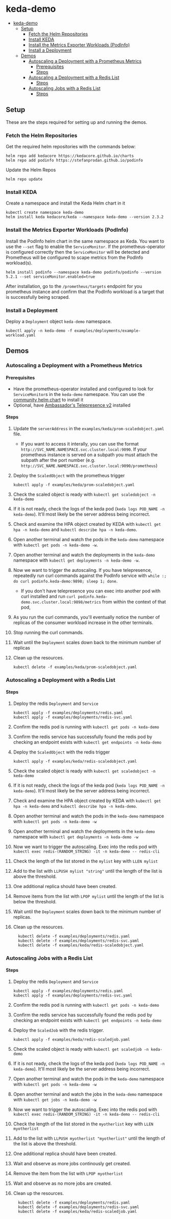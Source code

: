 # keda-demo

* [keda-demo](#keda-demo)
  * [Setup](#setup)
    * [Fetch the Helm Repositories](#fetch-the-helm-repositories)
    * [Install KEDA](#install-keda)
    * [Install the Metrics Exporter Workloads (PodInfo)](#install-the-metrics-exporter-workloads-podinfo)
    * [Install a Deployment](#install-a-deployment)
  * [Demos](#demos)
    * [Autoscaling a Deployment with a Prometheus Metrics](#autoscaling-a-deployment-with-a-prometheus-metrics)
      * [Prerequisites](#prerequisites)
      * [Steps](#steps)
    * [Autoscaling a Deployment with a Redis List](#autoscaling-a-deployment-with-a-redis-list)
      * [Steps](#steps-1)
    * [Autoscaling Jobs with a Redis List](#autoscaling-jobs-with-a-redis-list)
      * [Steps](#steps-2)

## Setup

These are the steps required for setting up and running the demos.

### Fetch the Helm Repositories

Get the required helm repositories with the commands below:


```
helm repo add kedacore https://kedacore.github.io/charts
helm repo add podinfo https://stefanprodan.github.io/podinfo
```

Update the Helm Repos

```
helm repo update
```

### Install KEDA

Create a namespace and install the Keda Helm chart in it

```
kubectl create namespace keda-demo
helm install keda kedacore/keda --namespace keda-demo --version 2.3.2
```

### Install the Metrics Exporter Workloads (PodInfo)

Install the PodInfo helm chart in the same namespace as Keda. You want to use the `--set` flag to enable the `ServiceMonitor`. If the prometheus-operator is configured correctly then the `ServiceMonitor` will be detected and Prometheus will be configured to scape metrics from the PodInfo workload(s).

```
helm install podinfo --namespace keda-demo podinfo/podinfo --version 5.2.1 --set serviceMonitor.enabled=true
```

After installation, go to the `/prometheus/targets` endpoint for you prometheus instance and confirm that the PodInfo workload is a target that is successfully being scraped.

### Install a Deployment

Deploy a `Deployment` object `keda-demo` namespace.

```
kubectl apply -n keda-demo -f examples/deployments/example-workload.yaml
```

## Demos

### Autoscaling a Deployment with a Prometheus Metrics

#### Prerequisites

* Have the prometheus-operator installed and configured to look for `ServiceMonitor`s in the `keda-demo` namespace. You can use the [community helm chart](https://github.com/prometheus-community/helm-charts/tree/main/charts/kube-prometheus-stack) to install it
* Optional, have [Ambassador's Telepresence v2](https://www.getambassador.io/docs/telepresence/latest/install/) installed

#### Steps

1. Update the `serverAddress` in the `examples/keda/prom-scaledobject.yaml` file.
    * If you want to access it interally, you can use the format `http://SVC_NAME.NAMESPACE.svc.cluster.local:9090`. If your prometheus instance is served on a subpath you must attach the subpath after the port number (e.g. `http://SVC_NAME.NAMESPACE.svc.cluster.local:9090/prometheus`)
2. Deploy the `ScaledObject` with the prometheus trigger

    ```
    kubectl apply -f examples/keda/prom-scaledobject.yaml
    ```

3. Check the scaled object is ready with `kubectl get scaledobject -n keda-demo`
4. If it is not ready, check the logs of the keda pod (`keda logs POD_NAME -n keda-demo`). It'll most likely be the server address being incorrect.
5. Check and examine the HPA object created by KEDA with `kubectl get hpa -n keda-demo` and `kubectl describe hpa -n keda-demo`.
6. Open another terminal and watch the pods in the `keda-demo` namespace with `kubectl get pods -n keda-demo -w`.
7. Open another terminal and watch the deployments in the `keda-demo` namespace with `kubectl get deployments -n keda-demo -w`.
8. Now we want to trigger the autoscaling. If you have telepresence, repeatedly run curl commands against the PodInfo service with `while :; do curl podinfo.keda-demo:9898; sleep 1; done`.
    * If you don't have telepresence you can exec into another pod with curl installed and run `curl podinfo.keda-demo.svc.cluster.local:9898/metrics` from within the context of that pod,
9. As you run the curl commands, you'll eventually notice the number of replicas of the consumer workload increase in the other terminals.
10. Stop running the curl commands.
11. Wait until the `Deployment` scales down back to the minimum number of replicas
12. Clean up the resources.

    ```
    kubectl delete -f examples/keda/prom-scaledobject.yaml
    ```

### Autoscaling a Deployment with a Redis List

#### Steps

1. Deploy the redis `Deployment` and `Service`
    ```
    kubectl apply -f examples/deployments/redis.yaml
    kubectl apply -f examples/deployments/redis-svc.yaml
    ```
2. Confirm the redis pod is running with `kubectl get pods -n keda-demo`
3. Confirm the redis service has successfully found the redis pod by checking an endpoint exists with `kubectl get endpoints -n keda-demo`
4. Deploy the `ScaledObject` with the redis trigger

    ```
    kubectl apply -f examples/keda/redis-scaledobject.yaml
    ```

5. Check the scaled object is ready with `kubectl get scaledobject -n keda-demo`
6. If it is not ready, check the logs of the keda pod (`keda logs POD_NAME -n keda-demo`). It'll most likely be the server address being incorrect.
7. Check and examine the HPA object created by KEDA with `kubectl get hpa -n keda-demo` and `kubectl describe hpa -n keda-demo`.
8. Open another terminal and watch the pods in the `keda-demo` namespace with `kubectl get pods -n keda-demo -w`
9. Open another terminal and watch the deployments in the `keda-demo` namespace with `kubectl get deployments -n keda-demo -w`
10. Now we want to trigger the autoscaling. Exec into the redis pod with `kubectl exec redis-(RANDOM_STRING) -it -n keda-demo -- redis-cli`
11. Check the length of the list stored in the `mylist` key with `LLEN mylist`
12. Add to the list with `LLPUSH mylist "string"` until the length of the list is above the threshold.
13. One additional replica should have been created.
14. Remove items from the list with `LPOP mylist` until the length of the list is below the threshold.
15. Wait until the `Deployment` scales down back to the minimum number of replicas.
16. Clean up the resources.

    ```
      kubectl delete -f examples/deployments/redis.yaml
      kubectl delete -f examples/deployments/redis-svc.yaml
      kubectl delete -f examples/keda/redis-scaledobject.yaml
    ```

### Autoscaling Jobs with a Redis List

#### Steps

1. Deploy the redis `Deployment` and `Service`
    ```
    kubectl apply -f examples/deployments/redis.yaml
    kubectl apply -f examples/deployments/redis-svc.yaml
    ```
2. Confirm the redis pod is running with `kubectl get pods -n keda-demo`
3. Confirm the redis service has successfully found the redis pod by checking an endpoint exists with `kubectl get endpoints -n keda-demo`
4. Deploy the `ScaledJob` with the redis trigger.

    ```
    kubectl apply -f examples/keda/redis-scaledjob.yaml
    ```

5. Check the scaled object is ready with `kubectl get scaledjob -n keda-demo`
6. If it is not ready, check the logs of the keda pod (`keda logs POD_NAME -n keda-demo`). It'll most likely be the server address being incorrect.
7. Open another terminal and watch the pods in the `keda-demo` namespace with `kubectl get pods -n keda-demo -w`
8. Open another terminal and watch the jobs in the `keda-demo` namespace with `kubectl get jobs -n keda-demo -w`
9. Now we want to trigger the autoscaling. Exec into the redis pod with `kubectl exec redis-(RANDOM_STRING) -it -n keda-demo -- redis-cli`
10. Check the length of the list stored in the `myotherlist` key with `LLEN myotherlist`
11. Add to the list with `LLPUSH myotherlist "myotherlist"` until the length of the list is above the threshold.
12. One additional replica should have been created.
13. Wait and observe as more jobs continously get created.
14. Remove the item from the list with `LPOP myotherlist`
15. Wait and observe as no more jobs are created.
16. Clean up the resources.

    ```
      kubectl delete -f examples/deployments/redis.yaml
      kubectl delete -f examples/deployments/redis-svc.yaml
      kubectl delete -f examples/keda/redis-scaledjob.yaml
    ```
